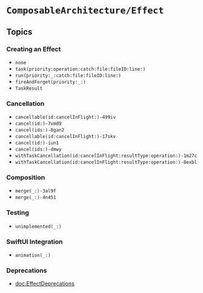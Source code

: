 # ``ComposableArchitecture/Effect``

## Topics

### Creating an Effect

- ``none``
- ``task(priority:operation:catch:file:fileID:line:)``
- ``run(priority:_:catch:file:fileID:line:)``
- ``fireAndForget(priority:_:)``
- ``TaskResult``

### Cancellation

- ``cancellable(id:cancelInFlight:)-499iv``
- ``cancel(id:)-7vmd9``
- ``cancel(ids:)-8gan2``
- ``cancellable(id:cancelInFlight:)-17skv``
- ``cancel(id:)-iun1``
- ``cancel(ids:)-dmwy``
- ``withTaskCancellation(id:cancelInFlight:resultType:operation:)-1m27c``
- ``withTaskCancellation(id:cancelInFlight:resultType:operation:)-8exbl``

### Composition

<!--NB: DocC bug prevents the following from being resolved-->
<!--- ``map(_:)``-->
- ``merge(_:)-3al9f``
- ``merge(_:)-4n451``

### Testing

- ``unimplemented(_:)``

### SwiftUI Integration

- ``animation(_:)``

### Deprecations

- <doc:EffectDeprecations>
